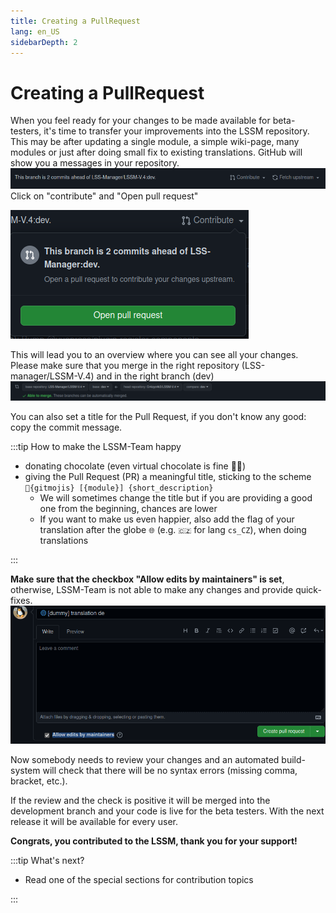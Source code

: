 ```yaml
---
title: Creating a PullRequest
lang: en_US
sidebarDepth: 2
---
```


# Creating a PullRequest

When you feel ready for your changes to be made available for beta-testers, it's time to transfer your improvements into the LSSM repository.
This may be after updating a single module, a simple wiki-page, many modules or just after doing small fix to existing translations.
GitHub will show you a messages in your repository.
![](../images/contributing/prs/GH_create_pr.png)
Click on "contribute" and "Open pull request"

![](../images/contributing/prs/GH_create_pr_2.png)

This will lead you to an overview where you can see all your changes. Please make sure that you merge in the right repository (LSS-manager/LSSM-V.4) and in the right branch (dev)
![](../images/contributing/prs/GH_create_pr_3.png)

You can also set a title for the Pull Request, if you don't know any good: copy the commit message.

:::tip How to make the LSSM-Team happy
* donating chocolate (even virtual chocolate is fine :chocolate_bar::yum:)
* giving the Pull Request (PR) a meaningful title, sticking to the scheme `🔀{gitmojis} [{module}] {short_description}`
    * We will sometimes change the title but if you are providing a good one from the beginning, chances are lower
    * If you want to make us even happier, also add the flag of your translation after the globe `🌐` (e.g. `🇨🇿` for lang `cs_CZ`), when doing translations

:::

**Make sure that the checkbox "Allow edits by maintainers" is set**, otherwise, LSSM-Team is not able to make any changes and provide quick-fixes.
![](../images/contributing/prs/GH_create_pr_4.png)

Now somebody needs to review your changes and an automated build-system will check that there will be no syntax errors (missing comma, bracket, etc.).

If the review and the check is positive it will be merged into the development branch and your code is live for the beta testers. With the next release it will be available for every user.

**Congrats, you contributed to the LSSM, thank you for your support!**

:::tip What's next?
* Read one of the special sections for contribution topics

:::
